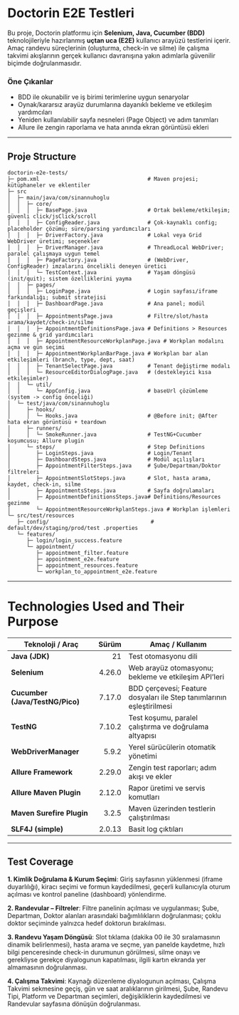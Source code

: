 # Doctorin E2E Testleri

Bu proje, Doctorin platformu için **Selenium, Java, Cucumber (BDD)** teknolojileriyle hazırlanmış **uçtan uca (E2E)** kullanıcı arayüzü testlerini içerir. Amaç randevu süreçlerinin (oluşturma, check-in ve silme) ile çalışma takvimi akışlarının gerçek kullanıcı davranışına yakın adımlarla güvenilir biçimde doğrulanmasıdır.

### Öne Çıkanlar
- BDD ile okunabilir ve iş birimi terimlerine uygun senaryolar
- Oynak/kararsız arayüz durumlarına dayanıklı bekleme ve etkileşim yardımcıları
- Yeniden kullanılabilir sayfa nesneleri (Page Object) ve adım tanımları
- Allure ile zengin raporlama ve hata anında ekran görüntüsü ekleri

---

## Proje Structure

```text
doctorin-e2e-tests/
├─ pom.xml                                  # Maven projesi; kütüphaneler ve eklentiler
├─ src
│  ├─ main/java/com/sinannuhoglu
│  │  ├─ core/
│  │  │  ├─ BasePage.java                   # Ortak bekleme/etkileşim; güvenli click/jsClick/scroll
│  │  │  ├─ ConfigReader.java               # Çok-kaynaklı config; placeholder çözümü; süre/parsing yardımcıları
│  │  │  ├─ DriverFactory.java              # Lokal veya Grid WebDriver üretimi; seçenekler
│  │  │  ├─ DriverManager.java              # ThreadLocal WebDriver; paralel çalışmaya uygun temel
│  │  │  ├─ PageFactory.java                # (WebDriver, ConfigReader) imzalarını öncelikli deneyen üretici
│  │  │  └─ TestContext.java                # Yaşam döngüsü (init/quit); sistem özelliklerini yayma
│  │  ├─ pages/
│  │  │  ├─ LoginPage.java                  # Login sayfası/iframe farkındalığı; submit stratejisi
│  │  │  ├─ DashboardPage.java              # Ana panel; modül geçişleri
│  │  │  ├─ AppointmentsPage.java           # Filtre/slot/hasta arama/kaydet/check-in/silme
│  │  │  ├─ AppointmentDefinitionsPage.java # Definitions > Resources gezinme & grid yardımcıları
│  │  │  ├─ AppointmentResourceWorkplanPage.java # Workplan modalını açma ve gün seçimi
│  │  │  ├─ AppointmentWorkplanBarPage.java # Workplan bar alan etkileşimleri (branch, type, dept, saat)
│  │  │  ├─ TenantSelectPage.java           # Tenant değiştirme modalı
│  │  │  └─ ResourceEditorDialogPage.java   # (destekleyici kısa etkileşimler)
│  │  └─ util/
│  │     └─ AppConfig.java                  # baseUrl çözümleme (system -> config önceliği)
│  └─ test/java/com/sinannuhoglu
│     ├─ hooks/
│     │  └─ Hooks.java                      # @Before init; @After hata ekran görüntüsü + teardown
│     ├─ runners/
│     │  └─ SmokeRunner.java                # TestNG+Cucumber koşumcusu; Allure plugin
│     └─ steps/                             # Step Definitions
│        ├─ LoginSteps.java                 # Login/Tenant
│        ├─ DashboardSteps.java             # Modül açılışları
│        ├─ AppointmentFilterSteps.java     # Şube/Departman/Doktor filtreleri
│        ├─ AppointmentSlotSteps.java       # Slot, hasta arama, kaydet, check-in, silme
│        ├─ AppointmentsSteps.java          # Sayfa doğrulamaları
│        ├─ AppointmentDefinitionsSteps.java# Definitions/Resources gezinme
│        └─ AppointmentResourceWorkplanSteps.java # Workplan işlemleri
└─ src/test/resources
   ├─ config/                                # default/dev/staging/prod/test .properties
   └─ features/
      ├─ login/login_success.feature
      └─ appointment/
         ├─ appointment_filter.feature
         ├─ appointment_e2e.feature
         ├─ appointment_resources.feature
         └─ workplan_to_appointment_e2e.feature
```

---

# Technologies Used and Their Purpose

| Teknoloji / Araç                 | Sürüm    | Amaç / Kullanım                                                                 |
|----------------------------------|---------:|----------------------------------------------------------------------------------|
| **Java (JDK)**                   | 21       | Test otomasyonu dili                                                             |
| **Selenium**                     | 4.26.0   | Web arayüz otomasyonu; bekleme ve etkileşim API’leri                                  |
| **Cucumber (Java/TestNG/Pico)**  | 7.17.0   | BDD çerçevesi; Feature dosyaları ile Step tanımlarının eşleştirilmesi                                          |
| **TestNG**                       | 7.10.2   | Test koşumu, paralel çalıştırma ve doğrulama altyapısı                           |
| **WebDriverManager**             | 5.9.2    | Yerel sürücülerin otomatik yönetimi                                             |
| **Allure Framework**             | 2.29.0   | Zengin test raporları; adım akışı ve ekler                                      |
| **Allure Maven Plugin**          | 2.12.0   | Rapor üretimi ve servis komutları                                               |
| **Maven Surefire Plugin**        | 3.2.5    | Maven üzerinden testlerin çalıştırılması                                           |
| **SLF4J (simple)**               | 2.0.13   | Basit log çıktıları                                                               |

---

## Test Coverage

**1. Kimlik Doğrulama & Kurum Seçimi**: Giriş sayfasının yüklenmesi (iframe duyarlılığı), kiracı seçimi ve formun kaydedilmesi, geçerli kullanıcıyla oturum açılması ve kontrol paneline (dashboard) yönlendirme.

**2. Randevular – Filtreler**: Filtre panelinin açılması ve uygulanması; Şube, Departman, Doktor alanları arasındaki bağımlılıkların doğrulanması; çoklu doktor seçiminde yalnızca hedef doktorun bırakılması.

**3. Randevu Yaşam Döngüsü**: Slot tıklama (dakika 00 ile 30 sıralamasının dinamik belirlenmesi), hasta arama ve seçme, yan panelde kaydetme, hızlı bilgi penceresinde check-in durumunun görülmesi, silme onayı ve gerekliyse gerekçe diyalogunun kapatılması, ilgili kartın ekranda yer almamasının doğrulanması.

**4. Çalışma Takvimi**: Kaynağı düzenleme diyalogunun açılması, Çalışma Takvimi sekmesine geçiş, gün ve saat aralıklarının girilmesi, Şube, Randevu Tipi, Platform ve Departman seçimleri, değişikliklerin kaydedilmesi ve Randevular sayfasına dönüşün doğrulanması.

